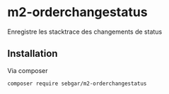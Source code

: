 # m2-orderchangestatus

Enregistre les stacktrace des changements de status

## Installation

Via composer

```bash
composer require sebgar/m2-orderchangestatus
```